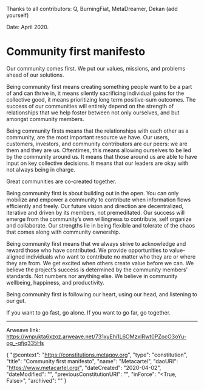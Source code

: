 Thanks to all contributors: Q, BurningFiat, MetaDreamer, Dekan (add yourself)

Date: April 2020.

# Community first manifesto

Our community comes first. We put our values, missions, and problems ahead of our solutions.

Being community first means creating something people want to be a part of and can thrive in, it means silently sacrificing individual gains for the collective good, it means prioritizing long term positive-sum outcomes. The success of our communities will entirely depend on the strength of relationships that we help foster between not only ourselves, and but amongst community members.

Being community firsts means that the relationships with each other as a community, are the most important resource we have. Our users, customers, investors, and community contributors are our peers: we are them and they are us. Oftentimes, this means allowing ourselves to be led by the community around us. It means that those around us are able to have input on key collective decisions. It means that our leaders are okay with not always being in charge. 

Great communities are co-created together.

Being community first is about building out in the open. You can only mobilize and empower a community to contribute when information flows efficiently and freely. Our future vision and direction are decentralized, iterative and driven by its members, not premeditated. Our success will emerge from the community’s own willingness to contribute, self organize and collaborate. Our strengths lie in being flexible and tolerate of the chaos that comes along with community ownership.

Being community first means that we always strive to acknowledge and reward those who have contributed. We provide opportunities to value-aligned individuals who want to contribute no matter who they are or where they are from. We get excited when others create value before we can. We believe the project’s success is determined by the community members' standards. Not numbers nor anything else. We believe in community wellbeing, happiness, and productivity.

Being community first is following our heart, using our head, and listening to our gut.

If you want to go fast, go alone. If you want to go far, go together.

---

Arweave link: https://wnpukta6xzoz.arweave.net/731xyEhi1L6OMzxIRwt0PZocO3oYu-og_-qfjq335Hs

{ 
  "@context": "https://constitutions.metagov.org",
  "type": "constitution",
  "title": "Community first manifesto",
  "name": "Metacartel",
  "daoURI": "https://www.metacartel.org/",
  "dateCreated": "2020-04-02",
  "dateModified": "<YYYY-MM-DD>",
  "previousConstitutionURI": "<URI>",
  "inForce": "<True, False>",
  "archived": "<YYYY-MM-DD>"
}

